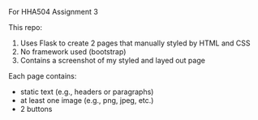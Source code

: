 For HHA504 Assignment 3

This repo:
1. Uses Flask to create 2 pages that manually styled by HTML and CSS
2. No framework used (bootstrap)
3. Contains a screenshot of my styled and layed out page

Each page contains:
- static text (e.g., headers or paragraphs) 
- at least one image (e.g., png, jpeg, etc.) 
- 2 buttons
